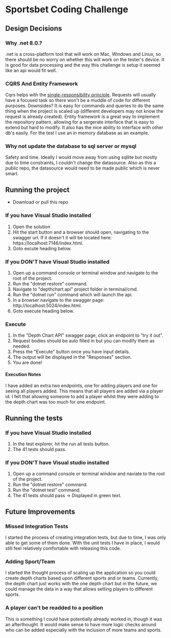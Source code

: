 # Sportsbet Coding Challenge
## Design Decisions
### Why .net 8.0.?
.net is a cross-platform tool that will work on Mac, Windows and Linux, so there should be no worry on whether this will work on the tester's device.
It is good for data processing and the way this challenge is setup it seemed like an api would fit well. 

### CQRS And Entity Framework
Cqrs helps with the [single-responsibility principle](https://en.wikipedia.org/wiki/Single-responsibility_principle). Requests will usually have a focused task so there won't be a muddle of code for different purposes.
Downsides? It is easy for commands and queries to do the same thing when the project is scaled up (different developers may not know the request is already created).
Entity framework is a great way to implement the repository pattern, allowing for a sergerate interface that is easy to extend but hard to modify. It also has the nice ability to interface with other db's easily. For the test I use an in memory database as an example.

### Why not update the database to sql server or mysql
Safety and time.
Ideally I would move away from using sqllite but mostly due to time constraints, I couldn't change the datasource.
Also as this a public repo, the datasource would need to be made public which is never smart.


## Running the project
- Download or pull this repo
### If you have Visual Studio installed
1. Open the solution
2. Hit the start button and a browser should open, navigating to the swagger url. If it doesn't it will be located here: https://localhost:7146/index.html.
3. Goto excute heading below.
### If you DON'T have Visual Studio installed
1. Open up a command console or terminal window and navigate to the root of the project.
2. Run the "dotnet restore" command.
3. Navigate to "depthchart.api" project folder in terminal/cmd.
4. Run the "dotnet run" command which will launch the api.
5. In a browser navigate to the swagger page: http://localhost:5024/index.html.
6. Goto execute heading below.
### Execute
1. In the "Depth Chart API" swagger page, click an endpoint to "try it out".
2. Request bodies should be auto filled in but you can modify them as needed.
3. Press the "Execute" button once you have input details.
4. The output will be displayed in the "Responses" section.
5. You are done!
#### Execution Notes
I have added an extra two endpoints, one for adding players and one for seeing all players added.
This means that all players are added via a player id. I felt that allowing someone to add a player whilst they were adding to the depth chart was too much for one endpoint.

## Running the tests
### If you have Visual Studio installed
1. In the test explorer, hit the run all tests button.
2. The 41 tests should pass.
### If you DON'T have Visual studio installed
1. Open up a command console or terminal window and naviate to the root of the project.
2. Run the "dotnet restore" command.
3. Run the "dotnet test" command.
4. The 41 tests should pass -> Displayed in green text.

## Future Improvements
### Missed Integration Tests
I started the process of creating integration tests, but due to time, I was only able to get some of them done. 
With the unit tests I have in place, I would still feel relatively comfortable with releasing this code.
### Adding Sport/Team
I started the thought process of scaling up the application so you could create depth charts based upon different sports and or teams.
Currently, the depth chart just works with the one depth chart but in the future, we could manage the data in a way that allows setting players to different sports.
### A player can't be readded to a position
This is something I could have potentially already worked in, though it was an afterthought. 
It would make sense to have more logic checks around who can be added especially with the inclusion of more teams and sports.
